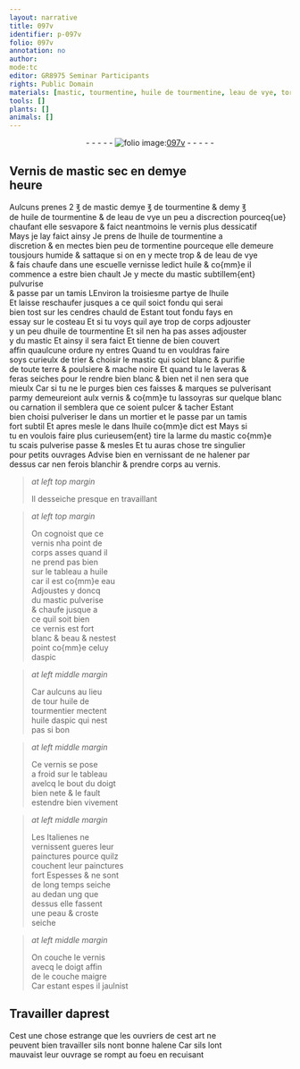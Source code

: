 ```yaml
---
layout: narrative
title: 097v
identifier: p-097v
folio: 097v
annotation: no
author:
mode:tc
editor: GR8975 Seminar Participants
rights: Public Domain
materials: [mastic, tourmentine, huile de tourmentine, leau de vye, tormentine, eau de vye, huile, tamis, cendres, aspic, huile de tourmentier, huile daspic]
tools: []
plants: []
animals: []
---
```


<div class="folio" align="center">- - - - - <a href="http://gallica.bnf.fr/ark:/12148/btv1b10500001g/f200.item" target="_blank"><img src="https://cu-mkp.github.io/2017-workshop-edition/assets/photo-icon.png" alt="folio image: " style="display:inline-block; margin-bottom:-3px;"/>097v</a> - - - - - </div>  
  

## Vernis de <span class="m">mastic</span> sec en demye<br/> heure

 
 Aulcuns prenes 2 ℥ de <span class="m">mastic</span> demye ℥ de <span class="m">tourmentine</span> & demy ℥<br/> de <span class="m">huile de tourmentine</span> & de <span class="m">leau de vye</span> un peu a discrection pourceq{ue}<br/> chaufant elle sesvapore & faict neantmoins le vernis plus dessicatif<br/> Mays je lay faict ainsy Je prens de l<span class="m">huile de tourmentine</span> a<br/> discretion & en mectes bien peu de <span class="m">tormentine</span> pourceque elle demeure<br/> tousjours humide & sattaque si on en y mecte trop & de l<span class="m">eau de vye</span><br/> & fais chaufe dans une escuelle vernisse ledict <span class="m">huile</span> & co{mm}e il<br/> commence a estre bien chault Je y mecte du <span class="m">mastic</span> subtillem{ent} pulvurise<br/> & passe par un <span class="m">tamis</span> LEnviron la troisiesme partye de l<span class="m">huile</span><br/> Et laisse reschaufer jusques a ce quil soict fondu qui serai<br/> bien tost sur les <span class="m">cendres</span> chauld de Estant tout fondu fays en<br/> essay sur le costeau Et si tu voys quil aye trop de corps adjouster<br/> y un peu d<span class="m">huile de tourmentine</span> Et sil nen ha pas asses adjouster<br/> y du <span class="m">mastic</span> Et ainsy il sera faict Et tienne de bien couvert<br/> affin quaulcune ordure ny entres Quand tu en vouldras faire<br/> soys curieulx de trier & choisir le <span class="m">mastic</span> qui soict blanc & purifie<br/> de toute terre & poulsiere & mache noire Et quand tu le laveras &<br/> feras seiches pour le rendre bien blanc & bien net il nen sera que<br/> mieulx Car si tu ne le purges bien ces faisses & marques se pulverisant<br/> parmy demeureiont aulx vernis & co{mm}e tu lassoyras sur quelque blanc<br/> ou carnation il semblera que ce soient pulcer & tacher Estant<br/> bien choisi pulveriser le dans un mortier et le passe par un <span class="m">tamis</span><br/> fort subtil Et apres mesle le dans lhuile co{mm}e dict est Mays si<br/> tu en voulois faire plus curieusem{ent} tire la larme du <span class="m">mastic</span> co{mm}e<br/> tu scais pulverise passe & mesles Et tu auras chose tre singulier<br/> pour petits ouvrages Advise bien en vernissant de ne halener par<br/> dessus car nen ferois blanchir & prendre corps au vernis.
 
> *at left top margin*
> 
>   Il desseiche presque en travaillant 
 
> *at left top margin*
> 
>   On cognoist que ce<br/> vernis nha point de<br/> corps asses quand il<br/> ne prend pas bien<br/> sur le tableau a <span class="m">huile</span><br/> car il est co{mm}e eau<br/> Adjoustes y doncq<br/> du <span class="m">mastic</span> pulverise<br/> & chaufe jusque a<br/> ce quil soit bien<br/> ce vernis est fort<br/> blanc & beau & nestest<br/> point co{mm}e celuy<br/> d<span class="m">aspic</span>
 
> *at left middle margin*
> 
>   Car aulcuns au lieu<br/> de tour <span class="m">huile de<br/> tourmentier</span> mectent<br/> <span class="m">huile daspic</span> qui nest<br/> pas si bon
 
> *at left middle margin*
> 
>   Ce vernis se pose<br/> a froid sur le tableau<br/> avelcq le bout du doigt<br/> bien nete & le fault<br/> estendre bien vivement
 
> *at left middle margin*
> 
>   Les <span class="pl">Italienes</span> ne<br/> vernissent gueres leur<br/> painctures pource quilz<br/> couchent leur painctures<br/> fort Espesses & ne sont<br/> de long temps seiche<br/> au dedan ung que<br/> dessus elle fassent<br/> une peau & croste<br/> seiche
 
> *at left middle margin*
> 
>   On couche le vernis<br/> avecq le doigt affin<br/> de le couche maigre<br/> Car estant espes il jaulnist
 
 
  

## Travailler daprest

 
Cest une chose estrange que les ouvriers de cest art ne<br/> peuvent bien travailler sils nont bonne halene Car sils lont<br/> mauvaist leur ouvrage se rompt au foeu en recuisant
 
